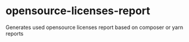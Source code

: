 # opensource-licenses-report
Generates used opensource licenses report based on composer or yarn reports
